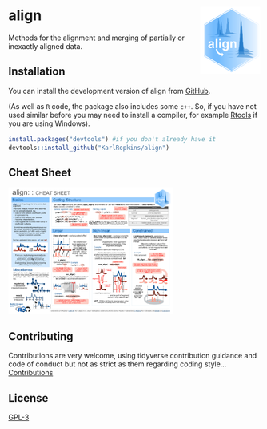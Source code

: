 
<!-- index.md is generated from index.Rmd. Please edit that file -->

# align <img src="man/figures/logo.png" align="right" alt="" width="120" />

<!-- badges: start -->
<!-- badges: end -->

Methods for the alignment and merging of partially or inexactly aligned
data.

## Installation

You can install the development version of align from
[GitHub](https://github.com/).

(As well as `R` code, the package also includes some `c++`. So, if you
have not used similar before you may need to install a compiler, for
example [Rtools](https://cran.r-project.org/bin/windows/Rtools/) if you
are using Windows).

``` r
install.packages("devtools") #if you don't already have it
devtools::install_github("KarlRopkins/align")
```

## Cheat Sheet

<a href="man/figures/align_cheatsheet.pdf"><img src="man/figures/align_cheatsheet_thumb.png" width="330" height="252"/></a>

## Contributing

Contributions are very welcome, using tidyverse contribution guidance
and code of conduct but not as strict as them regarding coding style…
[Contributions](https://karlropkins.github.io/align/CONTRIBUTING.html)

## License

[GPL-3](https://karlropkins.github.io/align/LICENSE.html)

